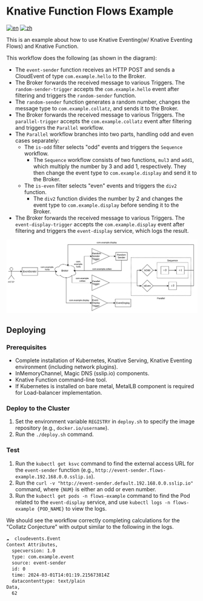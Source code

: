 # Knative Function Flows Example

[![en](https://img.shields.io/badge/lang-en-blue.svg)](./README.md)
[![zh](https://img.shields.io/badge/lang-zh--cn-red.svg)](./README.zh-cn.md)

This is an example about how to use Knative Eventing(w/ Knative Eventing Flows) and Knative Function.

This workflow does the following (as shown in the diagram):

- The `event-sender` function receives an HTTP POST and sends a CloudEvent of type `com.example.hello` to the Broker.
- The Broker forwards the received message to various Triggers. The `random-sender-trigger` accepts the `com.example.hello` event after filtering and triggers the `random-sender` function.
- The `random-sender` function generates a random number, changes the message type to `com.example.collatz`, and sends it to the Broker.
- The Broker forwards the received message to various Triggers. The `parallel-trigger` accepts the `com.example.collatz` event after filtering and triggers the `Parallel` workflow.
- The `Parallel` workflow branches into two parts, handling odd and even cases separately:
  - The `is-odd` filter selects "odd" events and triggers the `Sequence` workflow.
    - The `Sequence` workflow consists of two functions, `mul3` and `add1`, which multiply the number by 3 and add 1, respectively. They then change the event type to `com.example.display` and send it to the Broker.
  - The `is-even` filter selects "even" events and triggers the `div2` function.
    - The `div2` function divides the number by 2 and changes the event type to `com.example.display` before sending it to the Broker.
- The Broker forwards the received message to various Triggers. The `event-display-trigger` accepts the `com.example.display` event after filtering and triggers the `event-display` service, which logs the result.

<p align="center">
  <img src="flows.svg" />
<p>

## Deploying

### Prerequisites

* Complete installation of Kubernetes, Knative Serving, Knative Eventing environment (including network plugins).
* InMemoryChannel, Magic DNS (sslip.io) components.
* Knative Function command-line tool.
* If Kubernetes is installed on bare metal, MetalLB component is required for Load-balancer implementation.

### Deploy to the Cluster

1. Set the environment variable `REGISTRY` in `deploy.sh` to specify the image repository (e.g., `docker.io/username`).
2. Run the `./deploy.sh` command.

### Test

1. Run the `kubectl get ksvc` command to find the external access URL for the `event-sender` function (e.g., `http://event-sender.flows-example.192.168.0.0.sslip.io`).
2. Run the `curl -v "http://event-sender.default.192.168.0.0.sslip.io"` command, where `{NUM}` is either an odd or even number.
3. Run the `kubectl get pods -n flows-example` command to find the Pod related to the `event-display` service, and use `kubectl logs -n flows-example {POD_NAME}` to view the logs.

We should see the workflow correctly completing calculations for the "Collatz Conjecture" with output similar to the following in the logs.

```plain
☁️  cloudevents.Event
Context Attributes,
  specversion: 1.0
  type: com.example.event
  source: event-sender
  id: 0
  time: 2024-03-01T14:01:19.215673814Z
  datacontenttype: text/plain
Data,
  62
```
